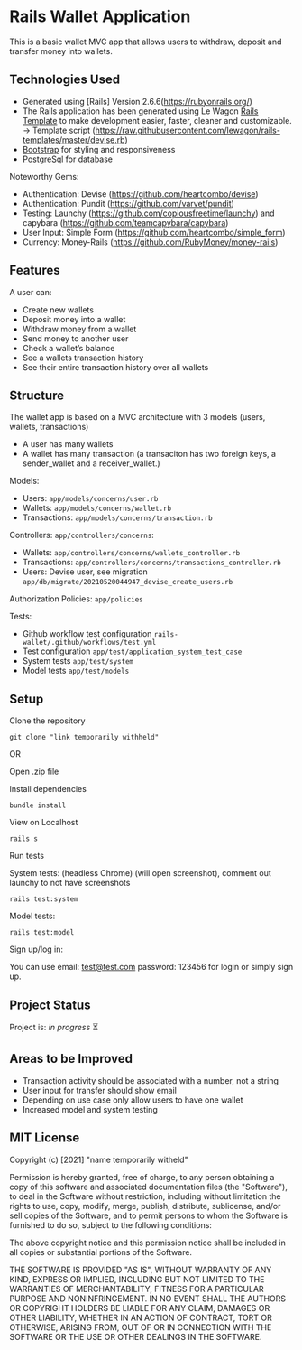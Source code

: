 # Rails Wallet Application

This is a basic wallet MVC app that allows users to withdraw, deposit and transfer money into wallets.

## Technologies Used
 - Generated using [Rails] Version 2.6.6(https://rubyonrails.org/)
 - The Rails application has been generated using Le Wagon [Rails Template](https://github.com/lewagon/rails-templates) to make development easier, faster, cleaner and customizable.
   -> Template script (https://raw.githubusercontent.com/lewagon/rails-templates/master/devise.rb)
 - [Bootstrap](https://getbootstrap.com/) for styling and responsiveness
 - [PostgreSql](https://www.postgresql.org/) for database

Noteworthy Gems:
 - Authentication: Devise (https://github.com/heartcombo/devise)
 - Authentication: Pundit (https://github.com/varvet/pundit)
 - Testing: Launchy (https://github.com/copiousfreetime/launchy) and capybara (https://github.com/teamcapybara/capybara)
 - User Input: Simple Form (https://github.com/heartcombo/simple_form)
 - Currency: Money-Rails (https://github.com/RubyMoney/money-rails)

## Features
A user can:
 - Create new wallets
 - Deposit money into a wallet
 - Withdraw money from a wallet
 - Send money to another user
 - Check a wallet’s balance
 - See a wallets transaction history
 - See their entire transaction history over all wallets

## Structure

The wallet app is based on a MVC architecture with 3 models (users, wallets, transactions)
 - A user has many wallets
 - A wallet has many transaction (a transaciton has two foreign keys, a sender_wallet and a receiver_wallet.)

Models:
  - Users: ```app/models/concerns/user.rb```
  - Wallets: ```app/models/concerns/wallet.rb```
  - Transactions: ```app/models/concerns/transaction.rb```

Controllers: ```app/controllers/concerns```:
  - Wallets: ```app/controllers/concerns/wallets_controller.rb```
  - Transactions: ```app/controllers/concerns/transactions_controller.rb```
  - Users: Devise user, see migration ```app/db/migrate/20210520044947_devise_create_users.rb```

Authorization Policies: ```app/policies```

Tests:
  - Github workflow test configuration ```rails-wallet/.github/workflows/test.yml```
  - Test configuration ```app/test/application_system_test_case```
  - System tests ```app/test/system```
  - Model tests ```app/test/models```

## Setup

Clone the repository

```
git clone "link temporarily withheld"
```

OR

Open .zip file

Install dependencies

```
bundle install
```

View on Localhost
```
rails s
```

Run tests

System tests: (headless Chrome) (will open screenshot), comment out launchy to not have screenshots
```
rails test:system
```

Model tests:
```
rails test:model
```

Sign up/log in:

You can use email: test@test.com password: 123456 for login or simply sign up.

## Project Status
Project is: _in progress_ ⏳

## Areas to be Improved
  - Transaction activity should be associated with a number, not a string
  - User input for transfer should show email
  - Depending on use case only allow users to have one wallet
  - Increased model and system testing

## MIT License

Copyright (c) [2021] "name temporarily witheld"

Permission is hereby granted, free of charge, to any person obtaining a copy
of this software and associated documentation files (the "Software"), to deal
in the Software without restriction, including without limitation the rights
to use, copy, modify, merge, publish, distribute, sublicense, and/or sell
copies of the Software, and to permit persons to whom the Software is
furnished to do so, subject to the following conditions:

The above copyright notice and this permission notice shall be included in all
copies or substantial portions of the Software.

THE SOFTWARE IS PROVIDED "AS IS", WITHOUT WARRANTY OF ANY KIND, EXPRESS OR
IMPLIED, INCLUDING BUT NOT LIMITED TO THE WARRANTIES OF MERCHANTABILITY,
FITNESS FOR A PARTICULAR PURPOSE AND NONINFRINGEMENT. IN NO EVENT SHALL THE
AUTHORS OR COPYRIGHT HOLDERS BE LIABLE FOR ANY CLAIM, DAMAGES OR OTHER
LIABILITY, WHETHER IN AN ACTION OF CONTRACT, TORT OR OTHERWISE, ARISING FROM,
OUT OF OR IN CONNECTION WITH THE SOFTWARE OR THE USE OR OTHER DEALINGS IN THE
SOFTWARE.
